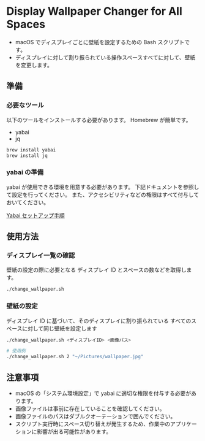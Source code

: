 # Display Wallpaper Changer for All Spaces

- macOS でディスプレイごとに壁紙を設定するための Bash スクリプトです。
- ディスプレイに対して割り振られている操作スペースすべてに対して、壁紙を変更します。

## 準備

### 必要なツール

以下のツールをインストールする必要があります。
Homebrew が簡単です。

- yabai
- jq

```bash
brew install yabai
brew install jq
```

### yabai の準備

yabai が使用できる環境を用意する必要があります。
下記ドキュメントを参照して設定を行ってください。
また、アクセシビリティなどの権限はすべて付与しておいてください。

[Yabai セットアップ手順](yabai.md)

## 使用方法

### ディスプレイ一覧の確認

壁紙の設定の際に必要となる
ディスプレイ ID とスペースの数などを取得します。

```bash
./change_wallpaper.sh
```

### 壁紙の設定

ディスプレイ ID に基づいて、そのディスプレイに割り振られている
すべてのスペースに対して同じ壁紙を設定します

```bash
./change_wallpaper.sh <ディスプレイID> <画像パス>

# 使用例
./change_wallpaper.sh 2 "~/Pictures/wallpaper.jpg"
```

## 注意事項

- macOS の「システム環境設定」で yabai に適切な権限を付与する必要があります。
- 画像ファイルは事前に存在していることを確認してください。
- 画像ファイルのパスはダブルクオーテーションで囲んでください。
- スクリプト実行時にスペース切り替えが発生するため、作業中のアプリケーションに影響が出る可能性があります。
